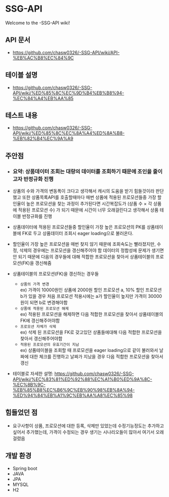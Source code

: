 # SSG-API

Welcome to the -SSG-API wiki!

## API 문서
- https://github.com/chasw0326/-SSG-API/wiki/API-%EB%AC%B8%EC%84%9C

## 테이블 설명

- https://github.com/chasw0326/-SSG-API/wiki/%ED%85%8C%EC%9D%B4%EB%B8%94-%EC%84%A4%EB%AA%85

## 테스트 내용
- https://github.com/chasw0326/-SSG-API/wiki/%ED%85%8C%EC%8A%A4%ED%8A%B8-%EB%82%B4%EC%9A%A9

## 주안점
- ### 요약: 상품데이터 조회는 대량의 데이터를 조회하기 때문에 조인을 줄이고자 반정규화 진행

- 상품의 수와 가격의 변동폭이 크다고 생각해서 캐시의 도움을 받기 힘들것이라 판단했고
또한 상품목록API를 호출할때마다 매번 상품에 적용된 프로모션들중 가장 할인율이
높은 프로모션을 찾는 과정이 추가된다면 시간복잡도가 (상품 수 × 각 상품에 적용된 프로모션 수) 가
되기 때문에 시간이 너무 오래걸린다고 생각해서 상품 테이블 반정규화를 진행
- 상품데이터에 적용된 프로모션들중 할인율이 가장 높은 프로모션의 PK를
상품테이블에 FK로 두고 상품데이터 조회시 eager loading으로 불러온다.

- 할인율이 가장 높은 프로모션을 매번 찾지 않기 때문에 조회속도는 빨라졌지만,
수정, 삭제의 경우에는 프로모션을 갱신해주어야 함 
데이터의 정합성에 문제가 생기면 안 되기 때문에 다음의 경우들에 대해 적합한 프로모션을
찾아서 상품테이블의 프로모션(FK)을 갱신해줌 <br>

- 상품테이블의 프로모션(FK)을 갱신하는 경우들
   - `상품의 가격 변경` <br>
    ex) 가격이 10000원인 상품에 2000원 할인 프로모션 a, 10% 할인 프로모션 b가 있을 경우 
처음 프로모션 적용시에는 a가 할인율이 높지만 가격이 30000원이 되면 b로 변경해야함
   - `상품에 적용된 프로모션 해제` <br>
ex) 적용된 프로모션을 해제하면 다음 적합한 프로모션을 찾아서 상품테이블의 FK에 갱신해주어야함
   - `프로모션 자체가 삭제` <br>
ex) 삭제 된 프로모션을 FK로 갖고있던 상품들에대해 다음 적합한 프로모션을 찾아서 갱신해주어야함
   - `적용된 프로모션의 유효기간이 지남` <br>
ex) 상품테이블을 조회할 때 프로모션을 eager loading으로 같이 불러와서 날짜에 대한 체크를 진행하고
날짜가 지났을 경우 다음 적합한 프로모션을 찾아서 갱신

- 테이블로 자세한 설명: https://github.com/chasw0326/-SSG-API/wiki/%EC%83%81%ED%92%88%EC%A1%B0%ED%9A%8C-%EC%8B%9C-%EB%85%B8%EC%B6%9C%EB%90%98%EB%8A%94-%ED%94%84%EB%A1%9C%EB%AA%A8%EC%85%98

## 힘들었던 점

- 요구사항이 상품, 프로모션에 대한 등록, 삭제만 있었는데 수정기능정도는 추가하고 싶어서 추가했는데, 가격이 수정되는 경우 생기는 시나리오들이 많아서 여기서 오래걸렸음

## 개발 환경
- Spring boot
- JAVA
- JPA 
- MYSQL
- H2 
